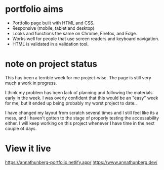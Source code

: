 # portfolio aims

- Portfolio page built with HTML and CSS.
- Responsive (mobile, tablet and desktop)
- Looks and functions the same on Chrome, Firefox, and Edge.
- Works well for people that use screen readers and keyboard navigation.
- HTML is validated in a validation tool.

# note on project status

This has been a terrible week for me project-wise.
The page is still very much a work in progress.

I think my problem has been lack of planning and following the materials early in the week. I was overly confident that this would be an "easy" week for me, but it ended up being probably my worst project to date..

I have changed my layout from scratch several times and I still feel like its a mess, and I haven't gotten to the stage of properly testing the accessability either. I will keep working on this project whenever I have time in the next couple of days.

# View it live

https://annathunberg-portfolio.netlify.app/
https://www.annathunberg.dev/
